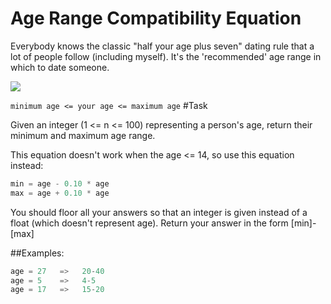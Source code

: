 # Age Range Compatibility Equation

Everybody knows the classic "half your age plus seven" dating rule that a lot of people follow (including myself). It's the 'recommended' age range in which to date someone.

<img src="https://user-images.githubusercontent.com/69739890/118407770-c771f680-b647-11eb-8202-202aeb02c545.png"/>

```minimum age <= your age <= maximum age``` #Task

Given an integer (1 <= n <= 100) representing a person's age, return their minimum and maximum age range.

This equation doesn't work when the age <= 14, so use this equation instead:

```java
min = age - 0.10 * age
max = age + 0.10 * age
```

You should floor all your answers so that an integer is given instead of a float (which doesn't represent age). Return your answer in the form [min]-[max]

##Examples:

```java
age = 27   =>   20-40
age = 5    =>   4-5
age = 17   =>   15-20
```
